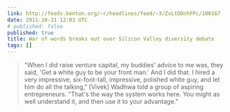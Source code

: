 ```yaml
---
link: http://feeds.benton.org/~r/headlines/feed/~3/ZxLtDDnhFPc/100167
date: 2011-10-31 12:03 UTC
# published: false
published: true
title: War of words breaks out over Silicon Valley diversity debate
tags: []
---
```


> "When I did raise venture capital, my buddies' advice to me was, they said, 'Get a white guy to be your front man.' And I did that. I hired a very impressive, six-foot-tall, impressive, polished white guy, and let him do all the talking," [Vivek] Wadhwa told a group of aspiring entrepreneurs. "That's the way the system works here. You might as well understand it, and then use it to your advantage."
